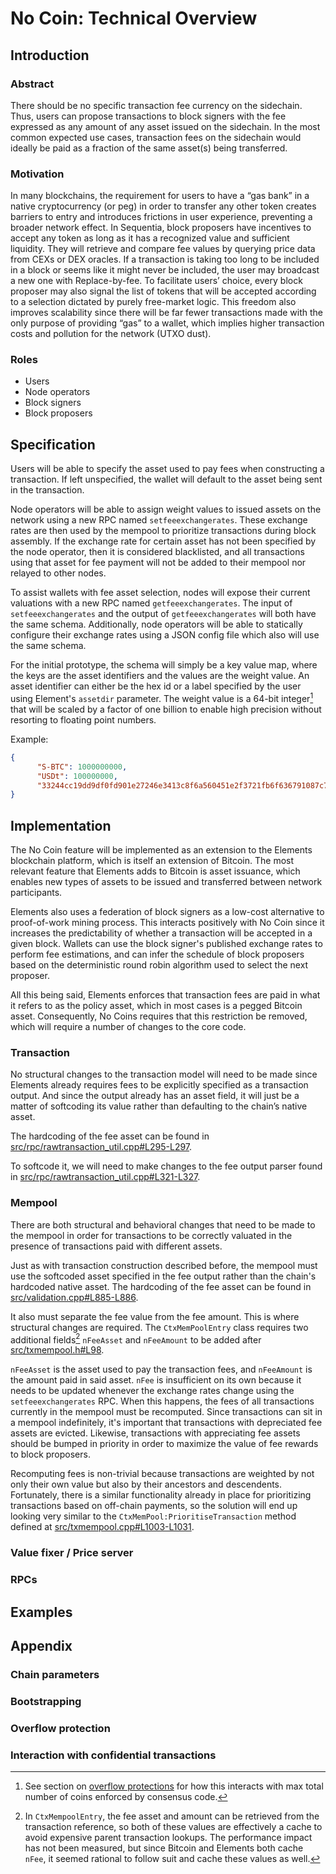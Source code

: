 # No Coin: Technical Overview

## Introduction

### Abstract

There should be no specific transaction fee currency on the sidechain. Thus, users can propose transactions to block signers with the fee expressed as any amount of any asset issued on the sidechain. In the most common expected use cases, transaction fees on the sidechain would ideally be paid as a fraction of the same asset(s) being transferred.

### Motivation

In many blockchains, the requirement for users to have a “gas bank” in a native cryptocurrency (or peg) in order to transfer any other token creates barriers to entry and introduces frictions in user experience, preventing a broader network effect. In Sequentia, block proposers have incentives to accept any token as long as it has a recognized value and sufficient liquidity. They will retrieve and compare fee values by querying price data from CEXs or DEX oracles. If a transaction is taking too long to be included in a block or seems like it might never be included, the user may broadcast a new one with Replace-by-fee. To facilitate users’ choice, every block proposer may also signal the list of tokens that will be accepted according to a selection dictated by purely free-market logic. This freedom also improves scalability since there will be far fewer transactions made with the only purpose of providing “gas” to a wallet, which implies higher transaction costs and pollution for the network (UTXO dust). 

### Roles

- Users
- Node operators
- Block signers
- Block proposers

## Specification

Users will be able to specify the asset used to pay fees when constructing a transaction. If left unspecified, the wallet will default to the asset being sent in the transaction. 

Node operators will be able to assign weight values to issued assets on the network using a new RPC named `setfeeexchangerates`. These exchange rates are then used by the mempool to prioritize transactions during block assembly. If the exchange rate for certain asset has not been specified by the node operator, then it is considered blacklisted, and all transactions using that asset for fee payment will not be added to their mempool nor relayed to other nodes.

To assist wallets with fee asset selection, nodes will expose their current valuations with a new RPC named `getfeeexchangerates`. The input of `setfeeexchangerates` and the output of `getfeeexchangerates` will both have the same schema. Additionally, node operators will be able to statically configure their exchange rates using a JSON config file which also will use the same schema.

For the initial prototype, the schema will simply be a key value map, where the keys are the asset identifiers and the values are the weight value. An asset identifier can either be the hex id or a label specified by the user using Element's `assetdir` parameter. The weight value is a 64-bit integer[^1] that will be scaled by a factor of one billion to enable high precision without resorting to floating point numbers.

Example:

```json
{ 
      "S-BTC": 1000000000,
      "USDt": 100000000,
      "33244cc19dd9df0fd901e27246e3413c8f6a560451e2f3721fb6f636791087c7": 90045
}
```

[^1]: See section on [overflow protections](#overflow-protection) for how this interacts with max total number of coins enforced by consensus code.

## Implementation

The No Coin feature will be implemented as an extension to the Elements blockchain platform, which is itself an extension of Bitcoin. The most relevant feature that Elements adds to Bitcoin is asset issuance, which enables new types of assets to be issued and transferred between network participants. 

Elements also uses a federation of block signers as a low-cost alternative to proof-of-work mining process. This interacts positively with No Coin since it increases the predictability of whether a transaction will be accepted in a given block. Wallets can use the block signer's published exchange rates to perform fee estimations, and can infer the schedule of block proposers based on the deterministic round robin algorithm used to select the next proposer.

All this being said, Elements enforces that transaction fees are paid in what it refers to as the policy asset, which in most cases is a pegged Bitcoin asset. Consequently, No Coins requires that this restriction be removed, which will require a number of changes to the core code.

### Transaction

No structural changes to the transaction model will need to be made since Elements already requires fees to be explicitly specified as a transaction output. And since the output already has an asset field, it will just be a matter of softcoding its value rather than defaulting to the chain’s native asset.

The hardcoding of the fee asset can be found in [src/rpc/rawtransaction_util.cpp#L295-L297](https://github.com/ElementsProject/elements/blob/2d298f7e3f76bc6c19d9550af4fd1ef48cf0b2a6/src/rpc/rawtransaction_util.cpp#L295-L297).

To softcode it, we will need to make changes to the fee output parser found in [src/rpc/rawtransaction_util.cpp#L321-L327](
https://github.com/ElementsProject/elements/blob/2d298f7e3f76bc6c19d9550af4fd1ef48cf0b2a6/).

### Mempool

There are both structural and behavioral changes that need to be made to the mempool in order for transactions to be correctly valuated in the presence of transactions paid with different assets.

Just as with transaction construction described before, the mempool must use the softcoded asset specified in the fee output rather than the chain's hardcoded native asset. The hardcoding of the fee asset can be found in [src/validation.cpp#L885-L886](https://github.com/ElementsProject/elements/blob/2d298f7e3f76bc6c19d9550af4fd1ef48cf0b2a6/src/validation.cpp#L885-L886).

It also must separate the fee value from the fee amount. This is where structural changes are required. The `CtxMemPoolEntry` class requires two additional fields[^2] `nFeeAsset` and `nFeeAmount` to be added after [src/txmempool.h#L98](https://github.com/ElementsProject/elements/blob/2d298f7e3f76bc6c19d9550af4fd1ef48cf0b2a6/src/txmempool.h#L98).

`nFeeAsset` is the asset used to pay the transaction fees, and `nFeeAmount` is the amount paid in said asset. `nFee` is insufficient on its own because it needs to be updated whenever the exchange rates change using the `setfeeexchangerates` RPC. When this happens, the fees of all transactions currently in the mempool must be recomputed. Since transactions can sit in a mempool indefinitely, it's important that transactions with depreciated fee assets are evicted. Likewise, transactions with appreciating fee assets should be bumped in priority in order to maximize the value of fee rewards to block proposers.

Recomputing fees is non-trivial because transactions are weighted by not only their own value but also by their ancestors and descendents. Fortunately, there is a similar functionality already in place for prioritizing transactions based on off-chain payments, so the solution will end up looking very similar to the `CtxMemPool:PrioritiseTransaction` method defined at [src/txmempool.cpp#L1003-L1031](https://github.com/ElementsProject/elements/blob/2d298f7e3f76bc6c19d9550af4fd1ef48cf0b2a6/src/txmempool.cpp#L1003-L1031).

[^2]: In `CtxMempoolEntry`, the fee asset and amount can be retrieved from the transaction reference, so both of these values are effectively a cache to avoid expensive parent transaction lookups. The performance impact has not been measured, but since Bitcoin and Elements both cache `nFee`, it seemed rational to follow suit and cache these values as well.

### Value fixer / Price server

### RPCs


## Examples

## Appendix

### Chain parameters

### Bootstrapping

### Overflow protection

### Interaction with confidential transactions
